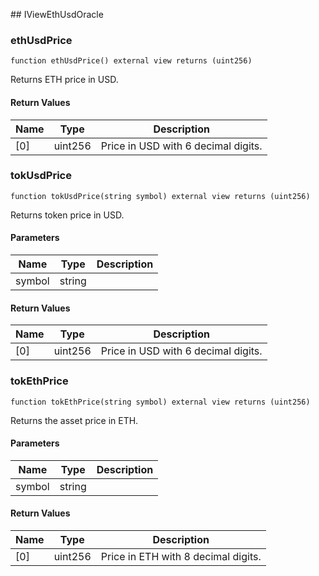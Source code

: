 ﻿﻿## IViewEthUsdOracle


### ethUsdPrice

```solidity
function ethUsdPrice() external view returns (uint256)
```

Returns ETH price in USD.




#### Return Values

| Name | Type | Description |
| ---- | ---- | ----------- |
| [0] | uint256 | Price in USD with 6 decimal digits. |

### tokUsdPrice

```solidity
function tokUsdPrice(string symbol) external view returns (uint256)
```

Returns token price in USD.



#### Parameters

| Name | Type | Description |
| ---- | ---- | ----------- |
| symbol | string |  |

#### Return Values

| Name | Type | Description |
| ---- | ---- | ----------- |
| [0] | uint256 | Price in USD with 6 decimal digits. |

### tokEthPrice

```solidity
function tokEthPrice(string symbol) external view returns (uint256)
```

Returns the asset price in ETH.



#### Parameters

| Name | Type | Description |
| ---- | ---- | ----------- |
| symbol | string |  |

#### Return Values

| Name | Type | Description |
| ---- | ---- | ----------- |
| [0] | uint256 | Price in ETH with 8 decimal digits. |

